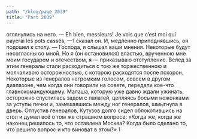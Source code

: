 ```yaml
---
path: "/blog/page_2039"
title: "Part 2039"
---
```


 оглянулись на него.
— Eh bien, messieurs! Je vois que c’est moi qui payerai les pots cassés, —1 сказал он. И, медленно приподнявшись, он подошел к столу. — Господа, я слышал ваши мнения. Некоторые будут несогласны со мной. Но я (он остановился) властью, врученною мне моим государем и отечеством, я — приказываю отступление.
Вслед за этим генералы стали расходиться с тою же торжественною и молчаливою осторожностью, с которою расходятся после похорон.
Некоторые из генералов негромким голосом, совсем в другом диапазоне, чем когда они говорили на совете, передали кое-что главнокомандующему.
Малаша, которую уже давно ждали ужинать, осторожно спустилась задом с палатей, цепляясь босыми ножонками за уступы печки и, замешавшись между ног генералов, шмыгнула в дверь.
Отпустив генералов, Кутузов долго сидел облокотившись на стол и думал всё о том же страшном вопросе: «Когда же, когда же наконец решилось то, что оставлена Москва? Когда было сделано то, что̀ решило вопрос и кто виноват в этом?»
1 
